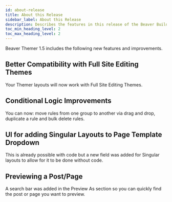 ```yaml
---
id: about-release
title: About this Release
sidebar_label: About this Release
description: Describes the features in this release of the Beaver Builder Themer plugin.
toc_min_heading_level: 2
toc_max_heading_level: 2
---
```


Beaver Themer 1.5 includes the following new features and improvements.

## Better Compatibility with Full Site Editing Themes

Your Themer layouts will now work with Full Site Editing Themes.

## Conditional Logic Improvements

You can now: move rules from one group to another via drag and drop, duplicate a rule and bulk delete rules.

## UI for adding Singular Layouts to Page Template Dropdown

This is already possible with code but a new field was added for Singular layouts to allow for it to be done without code.

## Previewing a Post/Page

A search bar was added in the Preview As section so you can quickly find the post or page you want to preview.
